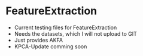FeatureExtraction
=================
- Current testing files for FeatureExtraction
- Needs the datasets, which I will not upload to GIT
- Just provides AKFA
- KPCA-Update comming soon
